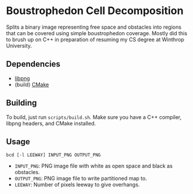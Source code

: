 # Boustrophedon Cell Decomposition

Splits a binary image representing free space and obstacles into regions that can be covered using simple boustrophedon coverage.
Mostly did this to brush up on C++ in preparation of resuming my CS degree at Winthrop University.

## Dependencies

* [libpng](https://libpng.org/pub/png/libpng.html)
* (build) [CMake](https://cmake.org/)

## Building

To build, just run `scripts/build.sh`. Make sure you have a C++ compiler, libpng headers, and CMake installed.

## Usage

```
bcd [-l LEEWAY] INPUT_PNG OUTPUT_PNG
```

* `INPUT_PNG`: PNG image file with white as open space and black as obstacles.
* `OUTPUT_PNG`: PNG image file to write partitioned map to.
* `LEEWAY`: Number of pixels leeway to give overhangs.
